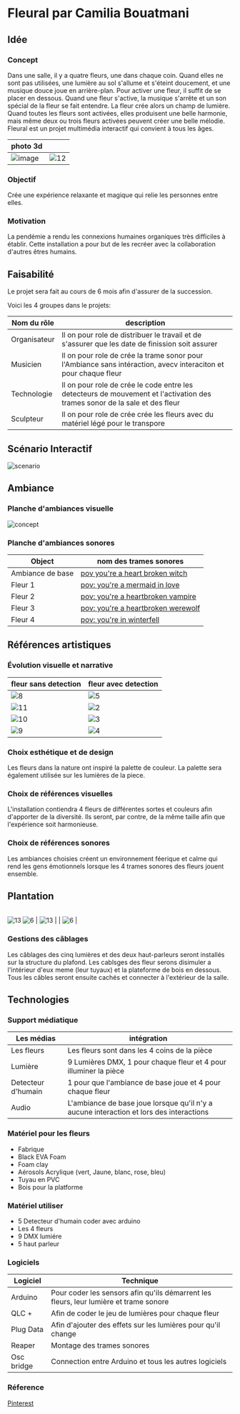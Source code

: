 # Fleural par Camilia Bouatmani

## Idée 

### Concept

Dans une salle, il y a quatre fleurs, une dans chaque coin. Quand elles ne sont pas utilisées, une lumière au sol s'allume et s'éteint doucement, et une musique douce joue en arrière-plan. Pour activer une fleur, il suffit de se placer en dessous. Quand une fleur s'active, la musique s'arrête et un son spécial de la fleur se fait entendre. La fleur crée alors un champ de lumière. Quand toutes les fleurs sont activées, elles produisent une belle harmonie, mais même deux ou trois fleurs activées peuvent créer une belle mélodie. Fleural est un projet multimédia interactif qui convient à tous les âges.

| photo 3d    |  |
| -------- | ------- |
| ![image](https://github.com/user-attachments/assets/45eae04b-ebb2-4129-8e74-7171c3e5c1d9)  | ![12](https://github.com/user-attachments/assets/092cb94b-6e8a-421d-90e6-d60dfae3f006)   |


### Objectif
Crée une expérience relaxante et magique qui relie les personnes entre elles.

### Motivation
La pendémie a rendu les connexions humaines organiques très difficiles à établir. Cette installation a pour but de les recréer avec la collaboration d'autres êtres humains.

## Faisabilité
Le projet sera fait au cours de 6 mois afin d'assurer de la succession.

Voici les 4 groupes dans le projets:

| Nom du rôle   | description |
| -------- | ------- |
| Organisateur  | Il on pour role de distribuer le travail et de s'assurer que les date de finission soit assurer  |
| Musicien  | Il on pour role de crée la trame sonor pour l'Ambiance sans intéraction, avecv interaciton et pour chaque fleur|
| Technologie  | Il on pour role de crée le code entre les detecteurs de mouvement et l'activation des trames sonor de la sale et des fleur |
| Sculpteur   | Il on pour role de crée crée les fleurs avec du matériel légé pour le transpore |


## Scénario Interactif
![scenario](https://github.com/user-attachments/assets/624e50db-6a62-46eb-94c8-a3ea8c381487)



## Ambiance

### Planche d'ambiances visuelle

![concept](https://github.com/user-attachments/assets/0f69f9e7-810d-4c3c-8cca-bf2ef41a6479)


### Planche d'ambiances sonores

| Object    | nom des trames sonores |
| -------- | ------- |
| Ambiance de base  | [pov you're a heart broken witch ](https://www.youtube.com/watch?v=vxYZJ1-EWVQ)    |
| Fleur 1 | [pov: you're a mermaid in love](https://www.youtube.com/watch?v=U_02FMDyJOU&list=PLqpeMhCB55CmLuh9VQNkxPIBa52ekTbLW)     |
| Fleur 2   | [pov: you're a heartbroken vampire](https://www.youtube.com/watch?v=MvkBrbs9qPg&list=PLqpeMhCB55Cn803YyDNMm_rJMJFQI9zMC&index=1)    |
| Fleur 3    |  [pov: you're a heartbroken werewolf](https://www.youtube.com/watch?v=8ezZtyN03S0&list=PLqpeMhCB55Cn803YyDNMm_rJMJFQI9zMC&index=7)    |
| Fleur 4    |  [pov: you're in winterfell](https://www.youtube.com/watch?v=lZMtOF8Qcjs)    |



## Références artistiques
### Évolution visuelle et narrative

| fleur sans detection | fleur avec detection |
| -------- | ------- |
| ![8](https://github.com/user-attachments/assets/746ed0f4-7505-4eed-a6af-d01107712587) | ![5](https://github.com/user-attachments/assets/8d9e8056-1b64-453d-b42f-58adbf141b36)   |
| ![11](https://github.com/user-attachments/assets/03e2511b-6444-45fd-9cf8-96d9125de50d)  | ![2](https://github.com/user-attachments/assets/9eaea1ae-66d5-4530-ac5f-c0d044bfd5ff)   |
| ![10](https://github.com/user-attachments/assets/265c7390-c4cc-41f5-b120-cf23dd38488b)  | ![3](https://github.com/user-attachments/assets/0593aa1d-795e-4e50-a405-3ecaca9822da)   |
| ![9](https://github.com/user-attachments/assets/95835566-c4f6-4c12-803e-868267b2b34c)  | ![4](https://github.com/user-attachments/assets/58f1d20d-a2e7-43fc-adfb-67e4d8556e1d)   |





### Choix esthétique et de design

Les fleurs dans la nature ont inspiré la palette de couleur. La palette sera également utilisée sur les lumières de la piece. 

### Choix de références visuelles

L'installation contiendra 4 fleurs de différentes sortes et couleurs afin d'apporter de la diversité. Ils seront, par contre, de la même taille afin que l'expérience soit harmonieuse.

### Choix de références sonores

Les ambiances choisies créent un environnement féerique et calme qui rend les gens émotionnels lorsque les 4 trames sonores des fleurs jouent ensemble.

## Plantation
| |
| -------- |
![13](https://github.com/user-attachments/assets/aa4f8697-b1fb-41e5-b218-099d159721d3)
![6](https://github.com/user-attachments/assets/53428b61-5161-4492-8ed6-1fb8d77b5b71)
| ![13](https://github.com/user-attachments/assets/aa4f8697-b1fb-41e5-b218-099d159721d3)   |
| ![6](https://github.com/user-attachments/assets/53428b61-5161-4492-8ed6-1fb8d77b5b71)   |



### Gestions des câblages
Les câblages des cinq lumières et des deux haut-parleurs seront installés sur la structure du plafond.
Les cablsges des fleur serons disimuler a l'intérieur d'eux meme (leur tuyaux) et la plateforme de bois en dessous.
Tous les câbles seront ensuite cachés et connecter à l'extérieur de la salle.


## Technologies


### Support médiatique
| Les médias    | intégration |
| -------- | ------- |
| Les fleurs  | Les fleurs sont dans les 4 coins de la pièce    |
| Lumière | 9 Lumières DMX, 1 pour chaque fleur et 4 pour illuminer la pièce    |
| Detecteur d'humain    | 1 pour que l'ambiance de base joue et 4 pour chaque fleur    |
| Audio | L'ambiance de base joue lorsque qu'il n'y a aucune interaction et lors des interactions    |

### Matériel pour les fleurs
* Fabrique
* Black EVA Foam
* Foam clay
* Aérosols Acrylique (vert, Jaune, blanc, rose, bleu)
* Tuyau en PVC
* Bois pour la platforme

  
### Matériel utiliser
* 5 Detecteur d'humain coder avec arduino
* Les 4 fleurs
* 9 DMX lumiére
* 5 haut parleur
  
### Logiciels

| Logiciel    | Technique |
| -------- | ------- |
| Arduino  | Pour coder les sensors afin qu'ils démarrent les fleurs, leur lumière et trame sonore    |
| QLC + | Afin de coder le jeu de lumières pour chaque fleur     |
| Plug Data    | Afin d'ajouter des effets sur les lumières pour qu'il change    |
| Reaper    | Montage des trames sonores    |
| Osc bridge   | Connection entre Arduino et tous les autres logiciels      |

### Réference
[Pinterest](https://www.pinterest.com/)

